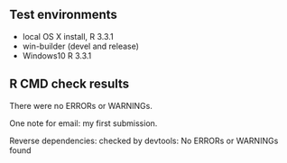 ## Test environments
* local OS X install, R  3.3.1 
* win-builder (devel and release)
* Windows10 R  3.3.1 

## R CMD check results
There were no ERRORs or WARNINGs.

One note for email: my first submission.

Reverse dependencies: checked by devtools:
No ERRORs or WARNINGs found 
